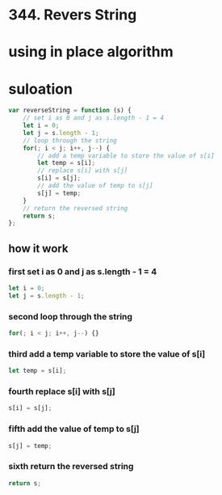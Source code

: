 # 344. Revers String


# using in place algorithm

# suloation 

```js
var reverseString = function (s) {
    // set i as 0 and j as s.length - 1 = 4
    let i = 0;
    let j = s.length - 1;
    // loop through the string
    for(; i < j; i++, j--) {
        // add a temp variable to store the value of s[i]
        let temp = s[i];
        // replace s[i] with s[j]
        s[i] = s[j];
        // add the value of temp to s[j]
        s[j] = temp;
    }
    // return the reversed string
    return s;
};
```
## how it work

### first set i as 0 and j as s.length - 1 = 4

```js
let i = 0;
let j = s.length - 1;
```

### second loop through the string


```js
for(; i < j; i++, j--) {}
```
### third add a temp variable to store the value of s[i]

```js
let temp = s[i];
```
### fourth replace s[i] with s[j]

```js
s[i] = s[j];
```
### fifth add the value of temp to s[j]

```js
s[j] = temp;
```
### sixth return the reversed string

```js
return s;
```

